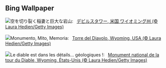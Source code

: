 ## Bing Wallpaper
![](https://www.bing.com/th?id=OHR.BearLodge_JA-JP0426816004_UHD.jpg&w=1000)空を切り裂く稲妻と巨大な岩山:&nbsp;&ensp;[デビルスタワー, 米国 ワイオミング州 (© Laura Hedien/Getty Images)](https://www.bing.com/th?id=OHR.BearLodge_JA-JP0426816004_UHD.jpg)
<br><br/>
![](https://www.bing.com/th?id=OHR.BearLodge_IT-IT3838142385_UHD.jpg&w=1000)Monumento, Mito, Memoria:&nbsp;&ensp;[Torre del Diavolo, Wyoming, USA (© Laura Hedien/Getty Images)](https://www.bing.com/th?id=OHR.BearLodge_IT-IT3838142385_UHD.jpg)
<br><br/>
![](https://www.bing.com/th?id=OHR.BearLodge_FR-FR5273744579_UHD.jpg&w=1000)Le diable est dans les détails… géologiques !:&nbsp;&ensp;[Monument national de la tour du Diable, Wyoming, États-Unis (© Laura Hedien/Getty Images)](https://www.bing.com/th?id=OHR.BearLodge_FR-FR5273744579_UHD.jpg)
<br><br/>
